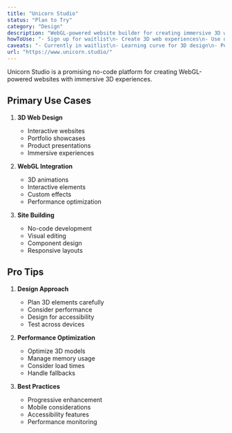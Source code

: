 ```yaml
---
title: "Unicorn Studio"
status: "Plan to Try"
category: "Design"
description: "WebGL-powered website builder for creating immersive 3D web experiences with no-code interface"
howToUse: "- Sign up for waitlist\n- Create 3D web experiences\n- Use drag-and-drop interface\n- Add WebGL animations\n- Deploy interactive sites"
caveats: "- Currently in waitlist\n- Learning curve for 3D design\n- Performance considerations\n- Browser compatibility"
url: "https://www.unicorn.studio/"
---
```


Unicorn Studio is a promising no-code platform for creating WebGL-powered websites with immersive 3D experiences.

## Primary Use Cases

1. **3D Web Design**
   - Interactive websites
   - Portfolio showcases
   - Product presentations
   - Immersive experiences

2. **WebGL Integration**
   - 3D animations
   - Interactive elements
   - Custom effects
   - Performance optimization

3. **Site Building**
   - No-code development
   - Visual editing
   - Component design
   - Responsive layouts

## Pro Tips

1. **Design Approach**
   - Plan 3D elements carefully
   - Consider performance
   - Design for accessibility
   - Test across devices

2. **Performance Optimization**
   - Optimize 3D models
   - Manage memory usage
   - Consider load times
   - Handle fallbacks

3. **Best Practices**
   - Progressive enhancement
   - Mobile considerations
   - Accessibility features
   - Performance monitoring 